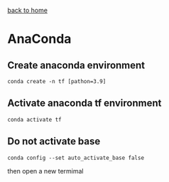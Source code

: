 [back to home](doc-index.md)

# AnaConda

## Create anaconda environment
```
conda create -n tf [pathon=3.9]
```

## Activate anaconda tf environment
```
conda activate tf
```

## Do not activate base
```
conda config --set auto_activate_base false
```
then open a new termimal